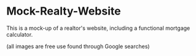 Mock-Realty-Website
===================

This is a mock-up of a realtor's website, including a functional mortgage calculator. 

(all images are free use found through Google searches)
